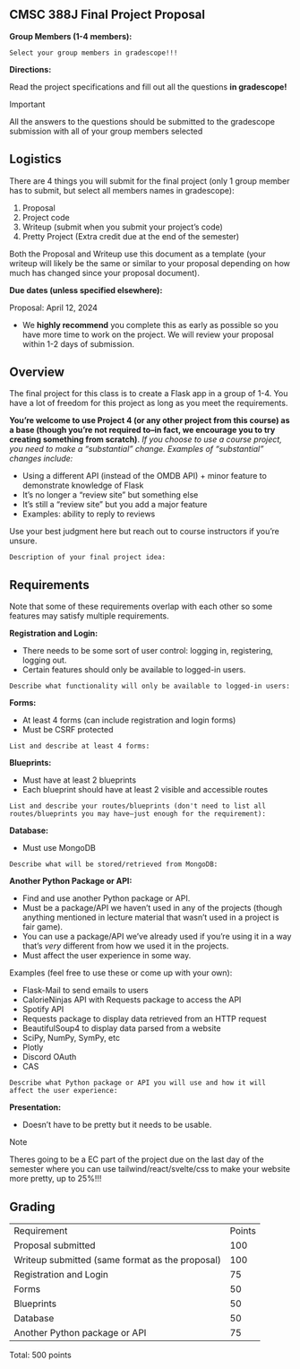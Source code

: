 
## CMSC 388J Final Project Proposal

**Group Members (1-4 members):**


```
Select your group members in gradescope!!!
```

**Directions:**

Read the project specifications and fill out all the questions **in gradescope!**

> [!IMPORTANT]
> All the answers to the questions should be submitted to the gradescope submission with all
> of your group members selected


## Logistics

There are 4 things you will submit for the final project (only 1 group member has to submit, but select all members names in gradescope):

1. Proposal
2. Project code
3. Writeup (submit when you submit your project’s code)
4. Pretty Project (Extra credit due at the end of the semester)


Both the Proposal and Writeup use this document as a template (your writeup will likely be the same or similar to your proposal depending on how much has changed since your proposal document).

**Due dates (unless specified elsewhere):**

Proposal: April 12, 2024

* We **highly recommend** you complete this as early as possible so you have more time to work on the project. We will review your proposal within 1-2 days of submission.

## Overview

The final project for this class is to create a Flask app in a group of 1-4. You have a lot of freedom for this project as long as you meet the requirements. 

**You’re welcome to use Project 4 (or any other project from this course) as a base (though you’re not required to–in fact, we encourage you to try creating something from scratch)**. *If you choose to use a course project, you need to make a “substantial” change. Examples of “substantial” changes include:*

* Using a different API (instead of the OMDB API) + minor feature to demonstrate knowledge of Flask
* It’s no longer a “review site” but something else
* It’s still a “review site” but you add a major feature
* Examples: ability to reply to reviews

Use your best judgment here but reach out to course instructors if you’re unsure. 

```
Description of your final project idea:

```



## Requirements

Note that some of these requirements overlap with each other so some features may satisfy multiple requirements.  

**Registration and Login:**



* There needs to be some sort of user control: logging in, registering, logging out.
* Certain features should only be available to logged-in users.

```
Describe what functionality will only be available to logged-in users:

```



**Forms:**



* At least 4 forms (can include registration and login forms)
* Must be CSRF protected

```
List and describe at least 4 forms:

```



**Blueprints:**



* Must have at least 2 blueprints 
* Each blueprint should have at least 2 visible and accessible routes

```
List and describe your routes/blueprints (don't need to list all routes/blueprints you may have–just enough for the requirement):

```



**Database:**



* Must use MongoDB

```
Describe what will be stored/retrieved from MongoDB:

```



**Another Python Package or API:**



* Find and use another Python package or API.
* Must be a package/API we haven’t used in any of the projects (though anything mentioned in lecture material that wasn’t used in a project is fair game).
* You can use a package/API we’ve already used if you’re using it in a way that’s _very_ different from how we used it in the projects.
* Must affect the user experience in some way.

Examples (feel free to use these or come up with your own):



* Flask-Mail to send emails to users
* CalorieNinjas API with Requests package to access the API
* Spotify API
* Requests package to display data retrieved from an HTTP request
* BeautifulSoup4 to display data parsed from a website
* SciPy, NumPy, SymPy, etc
* Plotly  
* Discord OAuth
* CAS 

```
Describe what Python package or API you will use and how it will affect the user experience:

```

**Presentation:**

* Doesn’t have to be pretty but it needs to be usable.
  
> [!NOTE]
> Theres going to be a EC part of the project due on the last day of the semester where you can use tailwind/react/svelte/css to make your website more pretty, up to 25%!!!

## Grading

<table>
  <tr>
   <td>Requirement
   </td>
   <td>Points
   </td>
  </tr>
  <tr>
   <td>Proposal submitted
   </td>
   <td>100
   </td>
  </tr>
  <tr>
   <td>Writeup submitted (same format as the proposal) 
   </td>
   <td>100
   </td>
  </tr>
  <tr>
   <td>Registration and Login
   </td>
   <td>75
   </td>
  </tr>
  <tr>
   <td>Forms
   </td>
   <td>50
   </td>
  </tr>
  <tr>
   <td>Blueprints
   </td>
   <td>50
   </td>
  </tr>
  <tr>
   <td>Database
   </td>
   <td>50
   </td>
  </tr>
  <tr>
   <td>Another Python package or API
   </td>
   <td>75
   </td>
  </tr>
</table>


Total: 500 points
